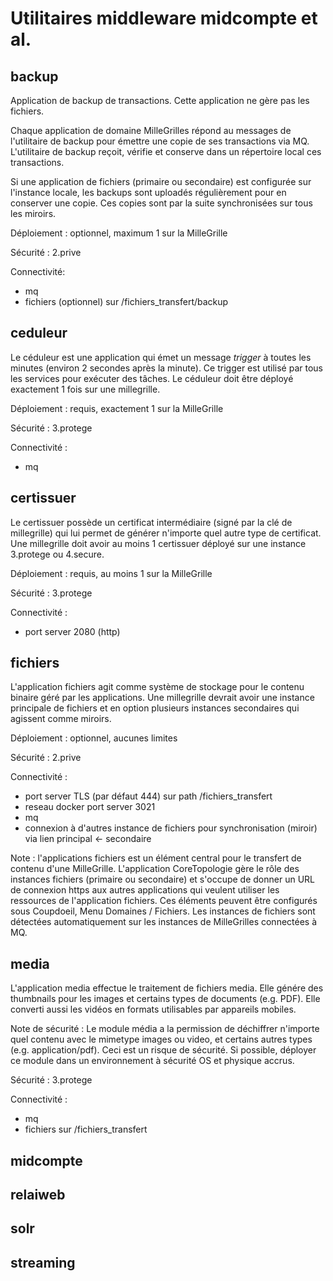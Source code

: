 # Utilitaires middleware midcompte et al.

## backup

Application de backup de transactions. Cette application ne gère pas les fichiers.

Chaque application de domaine MilleGrilles répond au messages de l'utilitaire de backup pour émettre une copie de
ses transactions via MQ. L'utilitaire de backup reçoit, vérifie et conserve dans un répertoire local ces transactions.

Si une application de fichiers (primaire ou secondaire) est configurée sur l'instance locale, les backups sont uploadés 
régulièrement pour en conserver une copie. Ces copies sont par la suite synchronisées sur tous les miroirs. 

Déploiement : optionnel, maximum 1 sur la MilleGrille

Sécurité : 2.prive

Connectivité:
* mq
* fichiers (optionnel) sur /fichiers_transfert/backup

## ceduleur

Le céduleur est une application qui émet un message _trigger_ à toutes les minutes (environ 2 secondes après la minute).
Ce trigger est utilisé par tous les services pour exécuter des tâches. Le céduleur doit être déployé exactement 1 fois
sur une millegrille.

Déploiement : requis, exactement 1 sur la MilleGrille

Sécurité : 3.protege

Connectivité :
* mq

## certissuer

Le certissuer possède un certificat intermédiaire (signé par la clé de millegrille) qui lui permet de générer n'importe
quel autre type de certificat. Une millegrille doit avoir au moins 1 certissuer déployé sur une instance 3.protege 
ou 4.secure.

Déploiement : requis, au moins 1 sur la MilleGrille

Sécurité : 3.protege

Connectivité : 
* port server 2080 (http)

## fichiers

L'application fichiers agit comme système de stockage pour le contenu binaire géré par les applications. Une millegrille
devrait avoir une instance principale de fichiers et en option plusieurs instances secondaires qui agissent comme miroirs.

Déploiement : optionnel, aucunes limites

Sécurité : 2.prive

Connectivité : 
* port server TLS (par défaut 444) sur path /fichiers_transfert
* reseau docker port server 3021
* mq
* connexion à d'autres instance de fichiers pour synchronisation (miroir) via lien principal <- secondaire

Note : l'applications fichiers est un élément central pour le transfert de contenu d'une MilleGrille. L'application
       CoreTopologie gère le rôle des instances fichiers (primaire ou secondaire) et s'occupe de donner un URL de 
       connexion https aux autres applications qui veulent utiliser les ressources de l'application fichiers. 
       Ces éléments peuvent être configurés sous Coupdoeil, Menu Domaines / Fichiers. Les instances de fichiers sont
       détectées automatiquement sur les instances de MilleGrilles connectées à MQ.

## media

L'application media effectue le traitement de fichiers media. Elle génére des thumbnails pour les images et certains
types de documents (e.g. PDF). Elle converti aussi les vidéos en formats utilisables par appareils mobiles.

Note de sécurité : Le module média a la permission de déchiffrer n'importe quel contenu avec le mimetype 
images ou video, et certains autres types (e.g. application/pdf). Ceci est un risque de sécurité. Si possible, déployer
ce module dans un environnement à sécurité OS et physique accrus.

Sécurité : 3.protege

Connectivité :
* mq
* fichiers sur /fichiers_transfert

## midcompte

## relaiweb

## solr

## streaming

